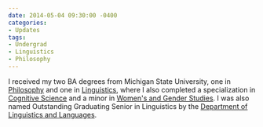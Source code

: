 ```yaml
---
date: 2014-05-04 09:30:00 -0400
categories:
- Updates
tags:
- Undergrad
- Linguistics
- Philosophy
---
```


I received my two BA degrees from Michigan State University, one in <a href="http://www.philosophy.msu.edu/">Philosophy</a> and one in <a href="http://linglang.msu.edu/">Linguistics</a>, where I also completed a specialization in <a href="https://www.cogsci.msu.edu/uGrad/undergrad.html">Cognitive Science</a> and a minor in <a href="http://www.cal.msu.edu/womensstudies">Women's and Gender Studies</a>. I was also named Outstanding Graduating Senior in Linguistics by the <a href="http://linglang.msu.edu/">Department of Linguistics and Languages</a>.

<!-- more -->
